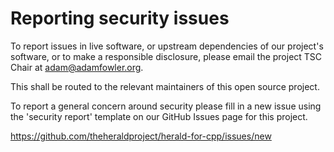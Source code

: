 # Reporting security issues

To report issues in live software, or upstream dependencies of our project's software,
or to make a responsible disclosure,
please email the project TSC Chair at adam@adamfowler.org.

This shall be routed to the relevant maintainers of this open source project.

To report a general concern around security please fill in a new issue
using the 'security report' template on our GitHub Issues page for this project.

https://github.com/theheraldproject/herald-for-cpp/issues/new